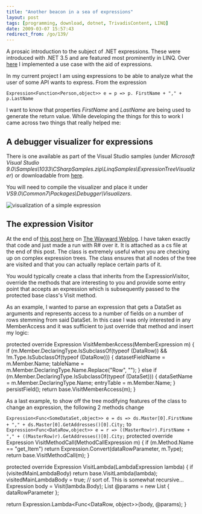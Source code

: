 ```yaml
---
title: "Another beacon in a sea of expressions"
layout: post
tags: [programming, download, dotnet, TrivadisContent, LINQ]
date: 2009-03-07 15:57:43
redirect_from: /go/139/
---
```


A prosaic introduction to the subject of .NET expressions. These were introduced with .NET 3.5 and are featured most prominently in LINQ. Over [here](http://realfiction.net/go/118) I implemented a use case with the aid of expressions.

In my current project I am using expressions to be able to analyze what the user of some API wants to express. From the expression

`
Expression<Function<Person,object>> e = p => p. FirstName + "," + p.LastName
`

I want to know that properties _FirstName_ and _LastName_ are being used to generate the return value. While developing the things for this to work I came across two things that really helped me:

## A debugger visualizer for expressions

There is one available as part of the Visual Studio samples (under _Microsoft Visual Studio 9.0\Samples\1033\CSharpSamples.zip\LinqSamples\ExpressionTreeVisualizer_) or downloadable from [here](http://code.msdn.microsoft.com/csharpsamples).

You will need to compile the visualizer and place it under _VS9.0\Common7\Packages\Debugger\Visualizers_.

![visualization of a simple expression](/assets/expressiontreevisualizer.jpg)

## The expression Visitor

At the end of [this post here](http://blogs.msdn.com/mattwar/archive/2007/07/31/linq-building-an-iqueryable-provider-part-ii.aspx) on [The Wayward Weblog](http://blogs.msdn.com/mattwar/). I have taken exactly that code and just made a run with R# over it. It is attached as a cs file at the end of this post. The class is extremely useful when you are checking up on complex expression trees. The class ensures that all nodes of the tree are visited and that you can actually replace certain parts of it. 

You would typically create a class that inherits from the ExpressionVisitor, override the methods that are interesting to you and provide some entry point that accepts an expression which is subsequently passed to the protected base class's Visit method. 

As an example, I wanted to parse an expression that gets a DataSet as arguments and represents access to a number of fields on a number of rows stemming from said DataSet. In this case I was only interested in any MemberAccess and it was sufficient to just override that method and insert my logic:

<csharp>
protected override Expression VisitMemberAccess(MemberExpression m)
{
  if (m.Member.DeclaringType.IsSubclassOf(typeof (DataRow)) &&
      !m.Type.IsSubclassOf(typeof (DataRow)))
  {
    datasetFieldName = m.Member.Name;
    tableName = m.Member.DeclaringType.Name.Replace("Row", "");
  }
  else if (m.Member.DeclaringType.IsSubclassOf(typeof (DataSet)))
  {
    dataSetName = m.Member.DeclaringType.Name;
    entryTable = m.Member.Name;
  }
  persistField();
  return base.VisitMemberAccess(m);
}
</csharp>

As a last example, to show off the tree modifying features of the class to change an expression, the following 2 methods change

`Expression<Func<SomeDataSet,object>> e = ds => ds.Master[0].FirstName + "," + ds.Master[0].GetAddresses()[0].City;`
to 
`Expression<Func<DataRow,object>> e = r => ((MasterRow)r).FirstName + "," + ((MasterRow)r).GetAddresses()[0].City;`
<csharp>
protected override Expression VisitMethodCall(MethodCallExpression m)
{
  if (m.Method.Name == "get_Item")
    return Expression.Convert(dataRowParameter, m.Type);
  return base.VisitMethodCall(m);
}

protected override Expression VisitLambda(LambdaExpression lambda)
{
  if (visitedMainLambdaBody) 
    return base.VisitLambda(lambda);
  visitedMainLambdaBody = true; // sort of. This is somewhat recursive...
  Expression body = Visit(lambda.Body);
  List<ParameterExpression> @params =
    new List<ParameterExpression> { dataRowParameter };

  return Expression.Lambda<Func<DataRow, object>>(body, @params);
}
</csharp>